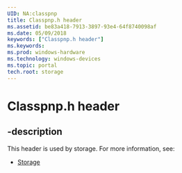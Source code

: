 ```yaml
---
UID: NA:classpnp
title: Classpnp.h header
ms.assetid: be83a418-7913-3897-93e4-64f8740098af
ms.date: 05/09/2018
keywords: ["Classpnp.h header"]
ms.keywords: 
ms.prod: windows-hardware
ms.technology: windows-devices
ms.topic: portal
tech.root: storage
---
```


# Classpnp.h header


## -description


This header is used by storage. For more information, see:

- [Storage](../_storage/index.md)

